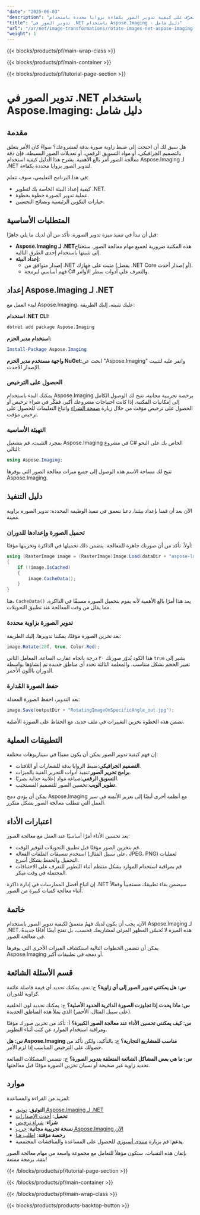 ```yaml
---
"date": "2025-06-03"
"description": "تعرّف على كيفية تدوير الصور بكفاءة بزوايا محددة باستخدام Aspose.Imaging لـ .NET. يغطي هذا الدليل خطوة بخطوة نصائح الإعداد والتنفيذ والتحسين."
"title": "تدوير الصور في .NET باستخدام Aspose.Imaging - دليل شامل"
"url": "/ar/net/image-transformations/rotate-images-net-aspose-imaging-guide/"
"weight": 1
---
```


{{< blocks/products/pf/main-wrap-class >}}

{{< blocks/products/pf/main-container >}}

{{< blocks/products/pf/tutorial-page-section >}}
# تدوير الصور في .NET باستخدام Aspose.Imaging: دليل شامل

## مقدمة

هل سبق لك أن احتجت إلى ضبط زاوية صورة بدقة لمشروعك؟ سواءً كان الأمر يتعلق بالتصميم الجرافيكي، أو مواد التسويق الرقمي، أو تعديلات الصور البسيطة، فإن دقة معالجة الصور أمر بالغ الأهمية. يشرح هذا الدليل كيفية استخدام Aspose.Imaging لـ .NET لتدوير الصور بزوايا محددة بكفاءة.

في هذا البرنامج التعليمي، سوف تتعلم:
- كيفية إعداد البيئة الخاصة بك لتطوير .NET.
- عملية تدوير الصورة خطوة بخطوة.
- خيارات التكوين الرئيسية ونصائح التحسين.

## المتطلبات الأساسية

قبل أن نبدأ في تنفيذ ميزة تدوير الصورة، تأكد من أن لديك ما يلي جاهزًا:

- **Aspose.Imaging لـ .NET**هذه المكتبة ضرورية لجميع مهام معالجة الصور. ستحتاج إلى تثبيتها باستخدام إحدى الطرق التالية.
- **إعداد البيئة**:
  - إصدار متوافق من .NET مثبت على جهازك (يفضل .NET Core أو إصدار أحدث).
  - فهم أساسي لبرمجة C# والتعرف على أدوات سطر الأوامر.

## إعداد Aspose.Imaging لـ .NET

لبدء العمل مع Aspose.Imaging، عليك تثبيته. إليك الطريقة:

**استخدام .NET CLI:**

```bash
dotnet add package Aspose.Imaging
```

**استخدام مدير الحزم:**

```powershell
Install-Package Aspose.Imaging
```

**واجهة مستخدم مدير الحزم NuGet**:ابحث عن "Aspose.Imaging" وانقر عليه لتثبيت الإصدار الأحدث.

### الحصول على الترخيص

يمكنك البدء باستخدام Aspose.Imaging برخصة تجريبية مجانية، تتيح لك الوصول الكامل إلى إمكانيات المكتبة. إذا كانت احتياجات مشروعك أكبر، ففكّر في شراء ترخيص أو الحصول على ترخيص مؤقت من خلال زيارة [صفحة الشراء](https://purchase.aspose.com/buy) واتباع التعليمات للحصول على ترخيص مؤقت.

### التهيئة الأساسية

بمجرد التثبيت، قم بتشغيل Aspose.Imaging في مشروع C# الخاص بك على النحو التالي:

```csharp
using Aspose.Imaging;
```

تتيح لك مساحة الاسم هذه الوصول إلى جميع ميزات معالجة الصور التي يوفرها Aspose.Imaging.

## دليل التنفيذ

الآن بعد أن قمنا بإعداد بيئتنا، دعنا نتعمق في تنفيذ الوظيفة المحددة: تدوير الصورة بزاوية معينة.

### تحميل الصورة وإعدادها للدوران

أولاً، تأكد من أن صورتك جاهزة للمعالجة. يتضمن ذلك تحميلها في الذاكرة وتخزينها مؤقتًا:

```csharp
using (RasterImage image = (RasterImage)Image.Load(dataDir + "aspose-logo.jpg"))
{
    if (!image.IsCached)
    {
        image.CacheData();
    }
}
```

هنا، `CacheData()` يعد هذا أمرًا بالغ الأهمية لأنه يقوم بتحميل الصورة مسبقًا في الذاكرة، مما يقلل من وقت المعالجة عند تطبيق التحويلات.

### تدوير الصورة بزاوية محددة

بعد تخزين الصورة مؤقتًا، يمكننا تدويرها. إليك الطريقة:

```csharp
image.Rotate(20f, true, Color.Red);
```

هذا الكود يُدوّر صورتك ٢٠ درجة باتجاه عقارب الساعة. المعامل الثاني `true` يشير إلى تغيير الحجم بشكل متناسب، والمعلمة الثالثة تحدد أي مناطق جديدة تم إنشاؤها بواسطة الدوران باللون الأحمر.

### حفظ الصورة المُدارة

بعد التدوير، احفظ الصورة المعدلة:

```csharp
image.Save(outputDir + "RotatingImageOnSpecificAngle_out.jpg");
```

تضمن هذه الخطوة تخزين التغييرات في ملف جديد، مع الحفاظ على الصورة الأصلية.

## التطبيقات العملية

إن فهم كيفية تدوير الصور يمكن أن يكون مفيدًا في سيناريوهات مختلفة:

- **التصميم الجرافيكي**:ضبط الزوايا بدقة للشعارات أو اللافتات.
- **برامج تحرير الصور**:تنفيذ أدوات التحرير الغنية بالميزات.
- **التسويق الرقمي**:صياغة مواد إعلانية جذابة بصريًا.
- **تطوير الويب**:تحسين الصور للتصميم المستجيب.

يمكن أن يؤدي دمج Aspose.Imaging مع أنظمة أخرى أيضًا إلى تعزيز الأتمتة في سير العمل التي تتطلب معالجة الصور بشكل متكرر.

## اعتبارات الأداء

يعد تحسين الأداء أمرًا أساسيًا عند العمل مع معالجة الصور:

- قم بتخزين الصور مؤقتًا قبل تطبيق التحويلات لتوفير الوقت.
- استخدم تنسيقات الملفات الفعالة (على سبيل المثال، JPEG، PNG) لعمليات التحميل والحفظ بشكل أسرع.
- قم بمراقبة استخدام الموارد بشكل منتظم أثناء التطوير للتعرف على الاختناقات المحتملة في وقت مبكر.

إن اتباع أفضل الممارسات في إدارة ذاكرة .NET سيضمن بقاء تطبيقك مستجيباً وفعالاً أثناء معالجة كميات كبيرة من الصور.

## خاتمة

الآن، يجب أن يكون لديك فهمٌ متعمقٌ لكيفية تدوير الصور باستخدام Aspose.Imaging لـ .NET. هذه الميزة لا تُحسّن المظهر المرئي لمشاريعك فحسب، بل تفتح أيضًا آفاقًا جديدةً في معالجة الصور.

يمكن أن تتضمن الخطوات التالية استكشاف الميزات الأخرى التي يوفرها Aspose.Imaging أو دمجه في تطبيقات أكبر.

## قسم الأسئلة الشائعة

**س: هل يمكنني تدوير الصور إلى أي زاوية؟**
ج: نعم، يمكنك تحديد أي قيمة فاصلة عائمة كزاوية للدوران.

**س: ماذا يحدث إذا تجاوزت الصورة الدائرية الحدود الأصلية؟**
ج: يمكنك تحديد لون الخلفية (على سبيل المثال، الأحمر) الذي يملأ هذه المناطق الجديدة.

**س: كيف يمكنني تحسين الأداء عند معالجة الصور الكبيرة؟**
أ: تأكد من تخزين صورك مؤقتًا ومراقبة استخدام الموارد عن كثب أثناء التطوير.

**س: هل Aspose.Imaging مناسب للمشاريع التجارية؟**
ج: بالتأكيد، ولكن تأكد من حصولك على الترخيص المناسب إذا لزم الأمر. 

**س: ما هي بعض المشاكل الشائعة المتعلقة بتدوير الصورة؟**
ج: تتضمن المشكلات الشائعة تحديد زاوية غير صحيحة أو نسيان تخزين الصورة مؤقتًا قبل معالجتها.

## موارد

لمزيد من القراءة والمساعدة:

- **التوثيق**: [توثيق Aspose.Imaging لـ .NET](https://reference.aspose.com/imaging/net/)
- **تحميل**: [أحدث الإصدارات](https://releases.aspose.com/imaging/net/)
- **شراء**: [شراء ترخيص](https://purchase.aspose.com/buy)
- **نسخة تجريبية مجانية**: [جرب Aspose.Imaging الآن](https://releases.aspose.com/imaging/net/)
- **رخصة مؤقتة**: [اطلب هنا](https://purchase.aspose.com/temporary-license/)
- **يدعم**: قم بزيارة [منتدى أسبوزي](https://forum.aspose.com/c/imaging/10) للحصول على المساعدة والمناقشات المجتمعية.

بإتقان هذه التقنيات، ستكون مؤهلاً للتعامل مع مجموعة واسعة من مهام معالجة الصور بثقة. برمجة ممتعة!

{{< /blocks/products/pf/tutorial-page-section >}}

{{< /blocks/products/pf/main-container >}}

{{< /blocks/products/pf/main-wrap-class >}}

{{< blocks/products/products-backtop-button >}}